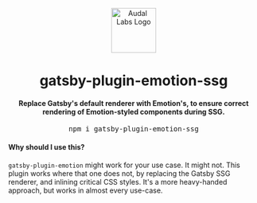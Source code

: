 <p align="center">
  <a href="http://www.audallabs.com">
    <img alt="Audal Labs Logo" src="https://static.audallabs.com/logodark.png" width="90" />
  </a>
</p>

<h1 align="center">gatsby-plugin-emotion-ssg</h1>

<h4 align="center">Replace Gatsby's default renderer with Emotion's, to ensure correct rendering of Emotion-styled components during SSG.</h4>

<pre align="center">npm i gatsby-plugin-emotion-ssg</pre>

#### Why should I use this?
`gatsby-plugin-emotion` might work for your use case. It might not. This plugin works where that one does not, by replacing the Gatsby SSG renderer, and inlining critical CSS styles. It's a more heavy-handed approach, but works in almost every use-case.
